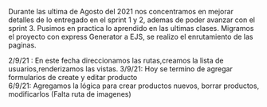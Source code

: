 Durante las ultima de Agosto del 2021 nos concentramos en mejorar detalles de lo entregado en el sprint 1 y 2, ademas de poder avanzar con el sprint 3. 
Pusimos en practica lo aprendido en las ultimas clases. Migramos el proyecto con express Generator a EJS, se realizo el enrutamiento de las paginas.


2/9/21 : En este fecha direccionamos las rutas,creamos la lista de usuarios,renderizamos las vistas.
3/9/21: Hoy se termino de agregar formularios de create y editar producto  
6/9/21: Agregamos la lógica para crear productos nuevos, borrar productos, modificarlos (Falta ruta de imagenes)       